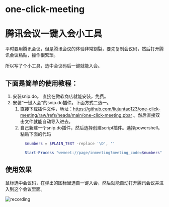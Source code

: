 # one-click-meeting

# 腾讯会议一键入会小工具

平时要用腾讯会议，但是腾讯会议的体验非常割裂，要先复制会议码，然后打开腾讯会议粘贴，操作很繁琐。

所以写了个小工具，选中会议码后一键就能入会。

## 下面是简单的使用教程：
1. 安装snip.do。
   直接在微软商店就能安装，免费。
2. 安装“一键入会”的snip.do插件。下面方式二选一。
   1. 直接下载插件文件，地址：https://github.com/liujuntao123/one-click-meeting/raw/refs/heads/main/one-click-meeting.pbar 。然后直接双击文件就能自动导入进去。
   2. 自己新建一个snip.do插件，然后选择创建script插件。选择powershell。粘贴下面的代码
      ```powershell
        $numbers = $PLAIN_TEXT -replace '\D', ''

        Start-Process "wemeet://page/inmeeting?meeting_code=$numbers"
      ```

## 使用效果
鼠标选中会议码，在弹出的图标里选自一键入会，然后就能自动打开腾讯会议并进入到这个会议里面。

![recording](https://github.com/user-attachments/assets/1c6f1d1f-cbff-41b3-a768-d13b15f7624e)
